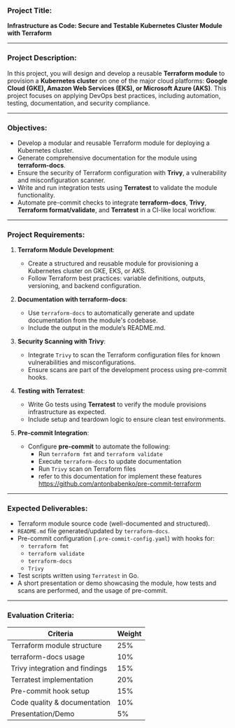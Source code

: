 ### **Project Title**:  
**Infrastructure as Code: Secure and Testable Kubernetes Cluster Module with Terraform**

---

### **Project Description**:

In this project, you will design and develop a reusable **Terraform module** to provision a **Kubernetes cluster** on one of the major cloud platforms: **Google Cloud (GKE), Amazon Web Services (EKS), or Microsoft Azure (AKS)**. This project focuses on applying DevOps best practices, including automation, testing, documentation, and security compliance.

---

### **Objectives**:

- Develop a modular and reusable Terraform module for deploying a Kubernetes cluster.
- Generate comprehensive documentation for the module using **terraform-docs**.
- Ensure the security of Terraform configuration with **Trivy**, a vulnerability and misconfiguration scanner.
- Write and run integration tests using **Terratest** to validate the module functionality.
- Automate pre-commit checks to integrate **terraform-docs**, **Trivy**, **Terraform format/validate**, and **Terratest** in a CI-like local workflow.

---

### **Project Requirements**:

1. **Terraform Module Development**:
   - Create a structured and reusable module for provisioning a Kubernetes cluster on GKE, EKS, or AKS.
   - Follow Terraform best practices: variable definitions, outputs, versioning, and backend configuration.

2. **Documentation with terraform-docs**:
   - Use `terraform-docs` to automatically generate and update documentation from the module's codebase.
   - Include the output in the module’s README.md.

3. **Security Scanning with Trivy**:
   - Integrate `Trivy` to scan the Terraform configuration files for known vulnerabilities and misconfigurations.
   - Ensure scans are part of the development process using pre-commit hooks.

4. **Testing with Terratest**:
   - Write Go tests using **Terratest** to verify the module provisions infrastructure as expected.
   - Include setup and teardown logic to ensure clean test environments.

5. **Pre-commit Integration**:
   - Configure **pre-commit** to automate the following:
     - Run `terraform fmt` and `terraform validate`
     - Execute `terraform-docs` to update documentation
     - Run `Trivy` scan on Terraform files
     - refer to this documentation for implement these features https://github.com/antonbabenko/pre-commit-terraform 
---

### **Expected Deliverables**:

- Terraform module source code (well-documented and structured).
- `README.md` file generated/updated by `terraform-docs`.
- Pre-commit configuration (`.pre-commit-config.yaml`) with hooks for:
  - `terraform fmt`  
  - `terraform validate`  
  - `terraform-docs`  
  - `Trivy`  
- Test scripts written using `Terratest` in Go.
- A short presentation or demo showcasing the module, how tests and scans are performed, and the usage of pre-commit.

---

### **Evaluation Criteria**:

| Criteria                          | Weight |
|----------------------------------|--------|
| Terraform module structure       | 25%    |
| terraform-docs usage             | 10%    |
| Trivy integration and findings   | 15%    |
| Terratest implementation         | 20%    |
| Pre-commit hook setup            | 15%    |
| Code quality & documentation     | 10%    |
| Presentation/Demo                | 5%     |

